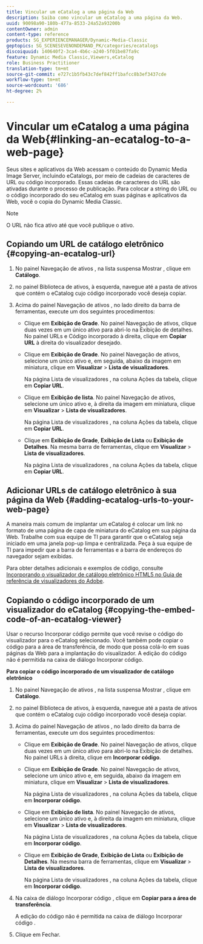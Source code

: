 ```yaml
---
title: Vincular um eCatalog a uma página da Web
description: Saiba como vincular um eCatalog a uma página da Web.
uuid: 90098a90-180b-477a-8533-24a52a93200b
contentOwner: admin
content-type: reference
products: SG_EXPERIENCEMANAGER/Dynamic-Media-Classic
geptopics: SG_SCENESEVENONDEMAND_PK/categories/ecatalogs
discoiquuid: 140640f2-3ca4-4b6c-a240-5f01be87fa9c
feature: Dynamic Media Classic,Viewers,eCatalog
role: Business Practitioner
translation-type: tm+mt
source-git-commit: e727c1b5fb43c7def842ff1bafcc8b3ef3437cde
workflow-type: tm+mt
source-wordcount: '686'
ht-degree: 2%

---
```



# Vincular um eCatalog a uma página da Web{#linking-an-ecatalog-to-a-web-page}

Seus sites e aplicativos da Web acessam o conteúdo do Dynamic Media Image Server, incluindo eCatalogs, por meio de cadeias de caracteres de URL ou código incorporado. Essas cadeias de caracteres do URL são ativadas durante o processo de publicação. Para colocar a string do URL ou o código incorporado do seu eCatalog em suas páginas e aplicativos da Web, você o copia do Dynamic Media Classic.

>[!NOTE]
>
>O URL não fica ativo até que você publique o ativo.

## Copiando um URL de catálogo eletrônico {#copying-an-ecatalog-url}

1. No painel Navegação de ativos , na lista suspensa Mostrar , clique em **Catálogo**.
1. no painel Biblioteca de ativos, à esquerda, navegue até a pasta de ativos que contém o eCatalog cujo código incorporado você deseja copiar.
1. Acima do painel Navegação de ativos , no lado direito da barra de ferramentas, execute um dos seguintes procedimentos:

   * Clique em **Exibição de Grade**. No painel Navegação de ativos, clique duas vezes em um único ativo para abri-lo na Exibição de detalhes. No painel URLs e Código incorporado à direita, clique em **Copiar URL** à direita do visualizador desejado.
   * Clique em **Exibição de Grade**. No painel Navegação de ativos, selecione um único ativo e, em seguida, abaixo da imagem em miniatura, clique em **Visualizar** > **Lista de visualizadores**.

      Na página Lista de visualizadores , na coluna Ações da tabela, clique em **Copiar URL**.

   * Clique em **Exibição de lista**. No painel Navegação de ativos, selecione um único ativo e, à direita da imagem em miniatura, clique em **Visualizar** > **Lista de visualizadores**.

      Na página Lista de visualizadores , na coluna Ações da tabela, clique em **Copiar URL**.

   * Clique em **Exibição de Grade**, **Exibição de Lista** ou **Exibição de Detalhes**. Na mesma barra de ferramentas, clique em **Visualizar** > **Lista de visualizadores**.

      Na página Lista de visualizadores , na coluna Ações da tabela, clique em **Copiar URL**.

## Adicionar URLs de catálogo eletrônico à sua página da Web {#adding-ecatalog-urls-to-your-web-page}

A maneira mais comum de implantar um eCatalog é colocar um link no formato de uma página de capa de miniatura do eCatalog em sua página da Web. Trabalhe com sua equipe de TI para garantir que o eCatalog seja iniciado em uma janela pop-up limpa e centralizada. Peça à sua equipe de TI para impedir que a barra de ferramentas e a barra de endereços do navegador sejam exibidas.

Para obter detalhes adicionais e exemplos de código, consulte [Incorporando o visualizador de catálogo eletrônico HTML5 no Guia de referência de visualizadores do Adobe](https://experienceleague.adobe.com/docs/dynamic-media-developer-resources/library/viewers-aem-assets-dmc/ecatalog/c-html5-20-ecatalog-viewer-about.html#section-e1c3106f5b3e445d9b95be337c2f94e2).

## Copiando o código incorporado de um visualizador do eCatalog {#copying-the-embed-code-of-an-ecatalog-viewer}

Usar o recurso Incorporar código permite que você revise o código do visualizador para o eCatalog selecionado. Você também pode copiar o código para a área de transferência, de modo que possa colá-lo em suas páginas da Web para a implantação do visualizador. A edição do código não é permitida na caixa de diálogo Incorporar código.

**Para copiar o código incorporado de um visualizador de catálogo eletrônico**

1. No painel Navegação de ativos , na lista suspensa Mostrar , clique em **Catálogo**.
1. no painel Biblioteca de ativos, à esquerda, navegue até a pasta de ativos que contém o eCatalog cujo código incorporado você deseja copiar.
1. Acima do painel Navegação de ativos , no lado direito da barra de ferramentas, execute um dos seguintes procedimentos:

   * Clique em **Exibição de Grade**. No painel Navegação de ativos, clique duas vezes em um único ativo para abri-lo na Exibição de detalhes. No painel URLs à direita, clique em **Incorporar código**.
   * Clique em **Exibição de Grade**. No painel Navegação de ativos, selecione um único ativo e, em seguida, abaixo da imagem em miniatura, clique em **Visualizar** > **Lista de visualizadores**.

      Na página Lista de visualizadores , na coluna Ações da tabela, clique em **Incorporar código**.

   * Clique em **Exibição de lista**. No painel Navegação de ativos, selecione um único ativo e, à direita da imagem em miniatura, clique em **Visualizar** > **Lista de visualizadores**.

      Na página Lista de visualizadores , na coluna Ações da tabela, clique em **Incorporar código**.

   * Clique em **Exibição de Grade**, **Exibição de Lista** ou **Exibição de Detalhes**. Na mesma barra de ferramentas, clique em **Visualizar** > **Lista de visualizadores**.

      Na página Lista de visualizadores , na coluna Ações da tabela, clique em **Incorporar código**.

1. Na caixa de diálogo Incorporar código , clique em **Copiar para a área de transferência**.

   A edição do código não é permitida na caixa de diálogo Incorporar código .

1. Clique em Fechar.

